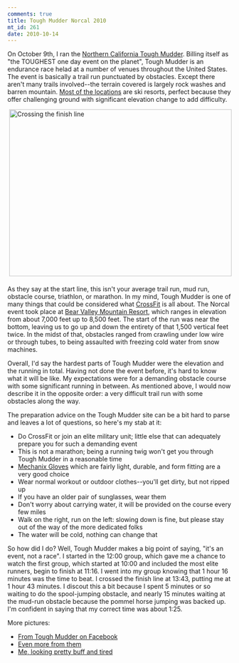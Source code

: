 ```yaml
--- 
comments: true
title: Tough Mudder Norcal 2010
mt_id: 261
date: 2010-10-14
---
```

On October 9th, I ran the [Northern California Tough Mudder](http://toughmudder.com/events/northern-california/bear-valley-course-map/).  Billing itself as "the TOUGHEST one day event on the planet", Tough Mudder is an endurance race helad at a number of venues throughout the United States.  The event is basically a trail run punctuated by obstacles.  Except there aren't many trails involved--the terrain covered is largely rock washes and barren mountain.  <a href="http://toughmudder.com/events/">Most of the locations</a> are ski resorts, perfect because they offer challenging ground with significant elevation change to add difficulty.

<a href="http://www.flickr.com/photos/ryandoherty/5065905645/"><img alt="Crossing the finish line" src="http://farm5.static.flickr.com/4131/5065905645_acd88fec4e.jpg" width="500" height="375" class="mt-image-right" style="float: right; margin: 0 0 20px 20px;" /></a>
As they say at the start line, this isn't your average trail run, mud run, obstacle course, triathlon, or marathon.  In my mind, Tough Mudder is one of many things that could be considered what <a href="http://www.crossfit.com">CrossFit</a> is all about.  The Norcal event took place at <a href="http://www.bearvalley.com">Bear Valley Mountain Resort</a>, which ranges in elevation from about 7,000 feet up to 8,500 feet.  The start of the run was near the bottom, leaving us to go up and down the entirety of that 1,500 vertical feet twice.  In the midst of that, obstacles ranged from crawling under low wire or through tubes, to being assaulted with freezing cold water from snow machines.

Overall, I'd say the hardest parts of Tough Mudder were the elevation and the running in total.  Having not done the event before, it's hard to know what it will be like.  My expectations were for a demanding obstacle course with some significant running in between.  As mentioned above, I would now describe it in the opposite order: a very difficult trail run with some obstacles along the way.

The preparation advice on the Tough Mudder site can be a bit hard to parse and leaves a lot of questions, so here's my stab at it:

 - Do CrossFit or join an elite military unit; little else that can adequately prepare you for such a demanding event
 - This is not a marathon; being a running twig won't get you through Tough Mudder in a reasonable time
 - <a href="http://www.mechanix.com/automotive/the-original-glove">Mechanix Gloves</a> which are fairly light, durable, and form fitting are a very good choice
 - Wear normal workout or outdoor clothes--you'll get dirty, but not ripped up
 - If you have an older pair of sunglasses, wear them
 - Don't worry about carrying water, it will be provided on the course every few miles
 - Walk on the right, run on the left: slowing down is fine, but please stay out of the way of the more dedicated folks
 - The water will be cold, nothing can change that

So how did I do?  Well, Tough Mudder makes a big point of saying, "it's an event, not a race".  I started in the 12:00 group, which gave me a chance to watch the first group, which started at 10:00 and included the most elite runners, begin to finish at 11:16.  I went into my group knowing that 1 hour 16 minutes was the time to beat.  I crossed the finish line at 13:43, putting me at 1 hour 43 minutes.  I discout this a bit because I spent 5 minutes or so waiting to do the spool-jumping obstacle, and nearly 15 minutes waiting at the mud-run obstacle because the pommel horse jumping was backed up.  I'm confident in saying that my correct time was about 1:25.

More pictures:

 - <a href="http://www.facebook.com/album.php?aid=31551&id=124998340846518">From Tough Mudder on Facebook</a>
 - <a href="http://www.facebook.com/album.php?aid=226592&id=44016588030">Even more from them</a>
 - <a href="http://www.brightroom.com/view_user_event.asp?EVENTID=65677&BIB=2921&LNSEARCH=1&PWD=">Me, looking pretty buff and tired</a> 
